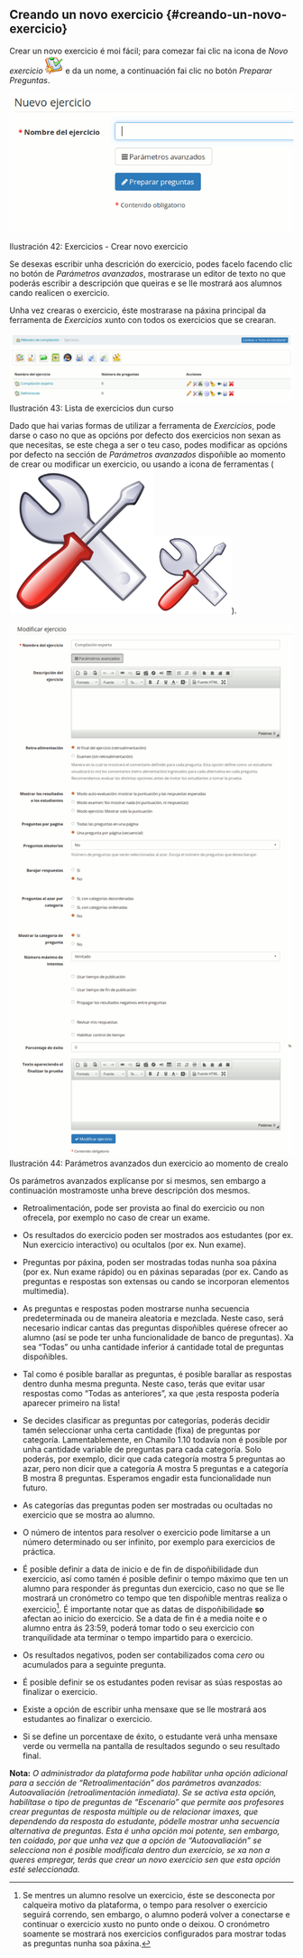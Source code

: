 ## Creando un novo exercicio {#creando-un-novo-exercicio}

Crear un novo exercicio é moi fácil; para comezar fai clic na icona de _Novo exercicio_ ![](../assets/graphics130.png) e da un nome, a continuación fai clic no botón _Preparar Preguntas_.

![](../assets/graficos7.png)

Ilustración 42: Exercicios - Crear novo exercicio

Se desexas escribir unha descrición do exercicio, podes facelo facendo clic no botón de _Parámetros avanzados_, mostrarase un editor de texto no que poderás escribir a descripción que queiras e se lle mostrará aos alumnos cando realicen o exercicio.

Unha vez crearas o exercicio, éste mostrarase na páxina principal da ferramenta de _Exercicios_ xunto con todos os exercicios que se crearan.

![](../assets/graficos8.png)Ilustración 43: Lista de exercicios dun curso

Dado que hai varias formas de utilizar a ferramenta de _Exercicios_, pode darse o caso no que as opcións por defecto dos exercicios non sexan as que necesitas, se este chega a ser o teu caso, podes modificar as opcións por defecto na sección de _Parámetros avanzados_ dispoñible ao momento de crear ou modificar un exercicio, ou usando a icona de ferramentas (![](../assets/image18.svg)![](../assets/image18.png)).

![](../assets/graficos9.png)Ilustración 44: Parámetros avanzados dun exercicio ao momento de crealo

Os parámetros avanzados explícanse por si mesmos, sen embargo a continuación mostramoste unha breve descripción dos mesmos.

*   Retroalimentación, pode ser provista ao final do exercicio ou non ofrecela, por exemplo no caso de crear un exame.

*   Os resultados do exercicio poden ser mostrados aos estudantes (por ex. Nun exercicio interactivo) ou ocultalos (por ex. Nun exame).

*   Preguntas por páxina, poden ser mostradas todas nunha soa páxina (por ex. Nun exame rápido) ou en páxinas separadas (por ex. Cando as preguntas e respostas son extensas ou cando se incorporan elementos multimedia).

*   As preguntas e respostas poden mostrarse nunha secuencia predeterminada ou de maneira aleatoria e mezclada. Neste caso, será necesario indicar cantas das preguntas dispoñibles quérese ofrecer ao alumno (así se pode ter unha funcionalidade de banco de preguntas). Xa sea “Todas” ou unha cantidade inferior á cantidade total de preguntas dispoñibles.

*   Tal como é posible barallar as preguntas, é posible barallar as respostas dentro dunha mesma pregunta. Neste caso, terás que evitar usar respostas como “Todas as anteriores”, xa que ¡esta resposta podería aparecer primeiro na lista!

*   Se decides clasificar as preguntas por categorías, poderás decidir tamén seleccionar unha certa cantidade (fixa) de preguntas por categoría. Lamentablemente, en Chamilo 1.10 todavía non é posible por unha cantidade variable de preguntas para cada categoría. Solo poderás, por exemplo, dicir que cada categoría mostra 5 preguntas ao azar, pero non dicir que a categoría A mostra 5 preguntas e a categoría B mostra 8 preguntas. Esperamos engadir esta funcionalidade nun futuro.

*   As categorías das preguntas poden ser mostradas ou ocultadas no exercicio que se mostra ao alumno.

*   O número de intentos para resolver o exercicio pode limitarse a un número determinado ou ser infinito, por exemplo para exercicios de práctica.

*   É posible definir a data de inicio e de fin de dispoñibilidade dun exercicio, así como tamén é posible definir o tempo máximo que ten un alumno para responder ás preguntas dun exercicio, caso no que se lle mostrará un cronómetro co tempo que ten dispoñible mentras realiza o exercicio[^9]. É importante notar que as datas de dispoñibilidade **so** afectan ao inicio do exercicio. Se a data de fin é a media noite e o alumno entra ás 23:59, poderá tomar todo o seu exercicio con tranquilidade ata terminar o tempo impartido para o exercicio.

*   Os resultados negativos, poden ser contabilizados coma _cero_ ou acumulados para a seguinte pregunta.

*   É posible definir se os estudantes poden revisar as súas respostas ao finalizar o exercicio.

*   Existe a opción de escribir unha mensaxe que se lle mostrará aos estudantes ao finalizar o exercicio.

*   Si se define un porcentaxe de éxito, o estudante verá unha mensaxe verde ou vermella na pantalla de resultados segundo o seu resultado final.

**Nota:** _O administrador da plataforma pode habilitar unha opción adicional para a sección de “Retroalimentación” dos parámetros avanzados: Autoavaliación (retroalimentación inmediata). Se se activa esta opción, habilítase o tipo de preguntas de “Escenario” que permite aos profesores crear preguntas de resposta múltiple ou de relacionar imaxes, que dependendo da resposta do estudante, pódelle mostrar unha secuencia alternativa de preguntas. Esta é unha opción moi potente, sen embargo, ten coidado, por que unha vez que a opción de “Autoavaliación” se selecciona non é posible modificala dentro dun exercicio, se xa non a queres empregar, terás que crear un novo exercicio sen que esta opción esté seleccionada._

[^9]: Se mentres un alumno resolve un exercicio, éste se desconecta por calqueira motivo da plataforma, o tempo para resolver o exercicio seguirá correndo, sen embargo, o alumno poderá volver a conectarse e continuar o exercicio xusto no punto onde o deixou. O cronómetro soamente se mostrará nos exercicios configurados para mostrar todas as preguntas nunha soa páxina.